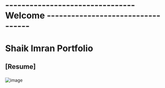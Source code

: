 # -------------------------------- Welcome ----------------------------------
# Shaik Imran Portfolio
## [Resume]
### 
![image](https://github.com/user-attachments/assets/a6f630ab-cd5a-4313-9b8d-00f29b35ced0)



